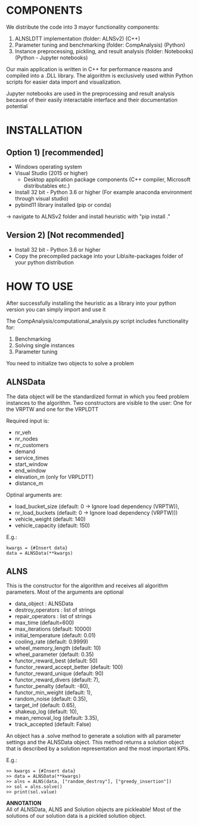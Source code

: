 # COMPONENTS
We distribute the code into 3 mayor functionality components:  
  
1) ALNSLDTT implementation (folder: ALNSv2) (C++)
2) Parameter tuning and benchmarking (folder: CompAnalysis) (Python)
3) Instance preprocessing, pickling, and result analysis (folder: Notebooks)
   (Python - Jupyter notebooks)

Our main application is written in C++ for performance reasons and compiled 
into a .DLL library. The algorithm is exclusively used within Python scripts
for easier data import and visualization.

Jupyter notebooks are used in the preprocessing and result analysis because of
 their easily interactable interface and their documentation potential


# INSTALLATION

## Option 1) [recommended] 
- Windows operating system
- Visual Studio (2015 or higher) 
  + Desktop application package components 
  (C++ compiler, Microsoft distributables etc.)
- Install 32 bit - Python 3.6 or higher 
  (For example anaconda environment through visual studio)
- pybind11 library installed (pip or conda)

-> navigate to ALNSv2 folder and install heuristic with "pip install ."

## Version 2) [Not recommended]
- Install 32 bit - Python 3.6 or higher
- Copy the precompiled package into your Lib\site-packages folder of 
  your python distribution


# HOW TO USE 

After successfully installing the heuristic as a library into your python 
version you can simply import and use it

The CompAnalysis/computational_analysis.py script includes functionality for:
1) Benchmarking
2) Solving single instances
3) Parameter tuning

You need to initialize two objects to solve a problem

## ALNSData
The data object will be the standardized format in which you feed problem
instances to the algorithm. Two constructors are visible to the user: One for 
the VRPTW and one for the VRPLDTT  
  
Required input is:  
- nr_veh
- nr_nodes
- nr_customers
- demand
- service_times
- start_window
- end_window
- elevation_m (only for VRPLDTT)
- distance_m

Optinal arguments are:
- load_bucket_size (default: 0 -> Ignore load dependency (VRPTW)),
- nr_load_buckets (default: 0 -> Ignore load dependency (VRPTW)))
- vehicle_weight (default: 140)
- vehicle_capacity (default: 150)
  
E.g.:
```
kwargs = {#Insert data}
data = ALNSData(**kwargs)
```
  
##  ALNS 
This is the constructor for the algorithm and receives all algorithm 
parameters. Most of the arguments are optional  
- data_object : ALNSData
- destroy_operators : list of strings
- repair_operators : list of strings
- max_time (default=600)
- max_iterations (default: 10000)
- initial_temperature (default: 0.01)
- cooling_rate (default: 0.9999)
- wheel_memory_length (default: 10)
- wheel_parameter (default: 0.35)
- functor_reward_best (default: 50)
- functor_reward_accept_better (default: 100)
- functor_reward_unique (default: 90)
- functor_reward_divers (default: 7),
- functor_penalty (default: -80),
- functor_min_weight (default: 1),
- random_noise (default: 0.35),
- target_inf (default: 0.65),
- shakeup_log (default: 10),
- mean_removal_log (default: 3.35),
- track_accepted (default: False)
  
An object has a .solve method to generate a solution with all parameter settings
and the ALNSData object. This method returns a solution object that is
described by a solution representation and the most important KPIs.  
  
E.g.:  
```
>> kwargs = {#Insert data}
>> data = ALNSData(**kwargs)
>> alns = ALNS(data, ["random_destroy"], ["greedy_insertion"])
>> sol = alns.solve()
>> print(sol.value)
```

**ANNOTATION**  
All of ALNSData, ALNS and Solution objects are pickleable!
Most of the solutions of our solution data is a pickled solution object.
